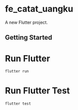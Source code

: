 # fe_catat_uangku

A new Flutter project.

## Getting Started
# Run Flutter
```sh
flutter run
```
# Run Flutter Test
```sh
flutter test
```
